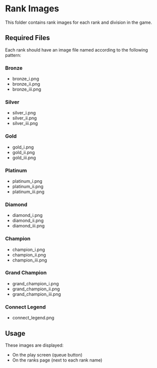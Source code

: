 # Rank Images

This folder contains rank images for each rank and division in the game.

## Required Files

Each rank should have an image file named according to the following pattern:

### Bronze
- bronze_i.png
- bronze_ii.png
- bronze_iii.png

### Silver
- silver_i.png
- silver_ii.png
- silver_iii.png

### Gold
- gold_i.png
- gold_ii.png
- gold_iii.png

### Platinum
- platinum_i.png
- platinum_ii.png
- platinum_iii.png

### Diamond
- diamond_i.png
- diamond_ii.png
- diamond_iii.png

### Champion
- champion_i.png
- champion_ii.png
- champion_iii.png

### Grand Champion
- grand_champion_i.png
- grand_champion_ii.png
- grand_champion_iii.png

### Connect Legend
- connect_legend.png

## Usage

These images are displayed:
- On the play screen (queue button)
- On the ranks page (next to each rank name)
